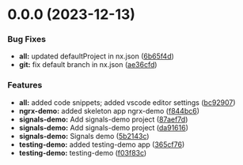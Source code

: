 # 0.0.0 (2023-12-13)


### Bug Fixes

* **all:** updated defaultProject in nx.json ([6b65f4d](https://github.com/remcononhebel/angular/commit/6b65f4d21731b3aceb1e024ee720bb1a166da640))
* **git:** fix default branch in nx.json ([ae36cfd](https://github.com/remcononhebel/angular/commit/ae36cfdf00741a44e7dfcd6026eeee9b6f2c87b2))


### Features

* **all:** added code snippets; added vscode editor settings ([bc92907](https://github.com/remcononhebel/angular/commit/bc92907f88e9ec79c84c1286e0864ea64d52eaba))
* **ngrx-demo:** added skeleton app ngrx-demo ([f844bc6](https://github.com/remcononhebel/angular/commit/f844bc60894fc148a5a5a216083f4d56c2bf9e71))
* **signals-demo:** Add signals-demo project ([87aef7d](https://github.com/remcononhebel/angular/commit/87aef7dd0c2ab9ae3ffe5552c0c073ec3314473f))
* **signals-demo:** Add signals-demo project ([da91616](https://github.com/remcononhebel/angular/commit/da91616dc8b2d49100ea5c7ca1ec6dc8a0f5bead))
* **signals-demo:** Signals demo ([5b2143c](https://github.com/remcononhebel/angular/commit/5b2143c176847f5c85ae49faad0882e8a869c225))
* **testing-demo:** added testing-demo app ([365cf76](https://github.com/remcononhebel/angular/commit/365cf760f15cb9f5488fb7b0bf55a58087b12e9f))
* **testing-demo:** testing-demo ([f03f83c](https://github.com/remcononhebel/angular/commit/f03f83c6fd6689a0bbaa0d0c8c91ceb251f48331))



